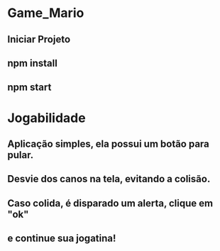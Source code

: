 # Game_Mario
## Iniciar Projeto
## npm install 
## npm start
# Jogabilidade
## Aplicação simples, ela possui um botão para pular.
## Desvie dos canos na tela, evitando a colisão.
## Caso colida, é disparado um alerta, clique em "ok" 
## e continue sua jogatina!
